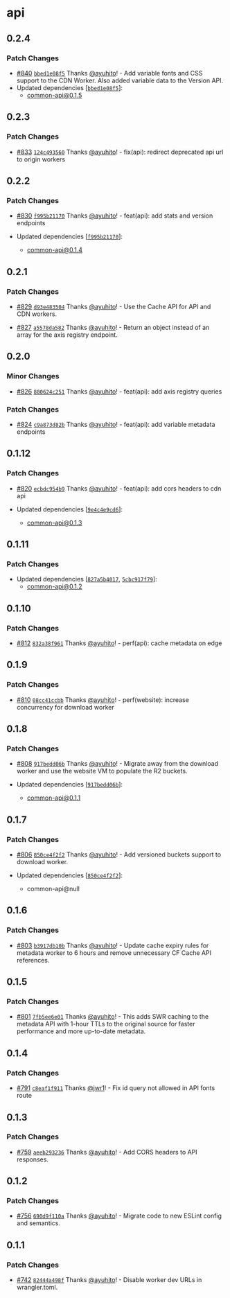# api

## 0.2.4

### Patch Changes

- [#840](https://github.com/fontsource/fontsource/pull/840) [`bbed1e08f5`](https://github.com/fontsource/fontsource/commit/bbed1e08f5db793bd73a00ec83e47a6d926da275) Thanks [@ayuhito](https://github.com/ayuhito)! - Add variable fonts and CSS support to the CDN Worker.
  Also added variable data to the Version API.
- Updated dependencies [[`bbed1e08f5`](https://github.com/fontsource/fontsource/commit/bbed1e08f5db793bd73a00ec83e47a6d926da275)]:
  - common-api@0.1.5

## 0.2.3

### Patch Changes

- [#833](https://github.com/fontsource/fontsource/pull/833) [`124c493560`](https://github.com/fontsource/fontsource/commit/124c493560b5695a31b0143f09719711fb096809) Thanks [@ayuhito](https://github.com/ayuhito)! - fix(api): redirect deprecated api url to origin workers

## 0.2.2

### Patch Changes

- [#830](https://github.com/fontsource/fontsource/pull/830) [`f995b21170`](https://github.com/fontsource/fontsource/commit/f995b211702a62e0b93f82cca0cc194778272ad6) Thanks [@ayuhito](https://github.com/ayuhito)! - feat(api): add stats and version endpoints

- Updated dependencies [[`f995b21170`](https://github.com/fontsource/fontsource/commit/f995b211702a62e0b93f82cca0cc194778272ad6)]:
  - common-api@0.1.4

## 0.2.1

### Patch Changes

- [#829](https://github.com/fontsource/fontsource/pull/829) [`d93e483504`](https://github.com/fontsource/fontsource/commit/d93e48350457b31a74d8a191742a9740deb7278a) Thanks [@ayuhito](https://github.com/ayuhito)! - Use the Cache API for API and CDN workers.

- [#827](https://github.com/fontsource/fontsource/pull/827) [`a5578da582`](https://github.com/fontsource/fontsource/commit/a5578da58241ca1ad03c714b9541e904126dada6) Thanks [@ayuhito](https://github.com/ayuhito)! - Return an object instead of an array for the axis registry endpoint.

## 0.2.0

### Minor Changes

- [#826](https://github.com/fontsource/fontsource/pull/826) [`880624c251`](https://github.com/fontsource/fontsource/commit/880624c251c71e6e3e2155202a1a5ae821155970) Thanks [@ayuhito](https://github.com/ayuhito)! - feat(api): add axis registry queries

### Patch Changes

- [#824](https://github.com/fontsource/fontsource/pull/824) [`c9a873d82b`](https://github.com/fontsource/fontsource/commit/c9a873d82b2b0ddca1a2d2b1dc1f3ff17e99682e) Thanks [@ayuhito](https://github.com/ayuhito)! - feat(api): add variable metadata endpoints

## 0.1.12

### Patch Changes

- [#820](https://github.com/fontsource/fontsource/pull/820) [`ecbdc954b9`](https://github.com/fontsource/fontsource/commit/ecbdc954b9a9584b7d4035da9293a5d5d22a5fac) Thanks [@ayuhito](https://github.com/ayuhito)! - feat(api): add cors headers to cdn api

- Updated dependencies [[`9e4c4e9cd6`](https://github.com/fontsource/fontsource/commit/9e4c4e9cd66428fd12cf6963862502c1239ea146)]:
  - common-api@0.1.3

## 0.1.11

### Patch Changes

- Updated dependencies [[`827a5b4017`](https://github.com/fontsource/fontsource/commit/827a5b4017d81bf1f64f71e181e134151d546f7b), [`5cbc917f79`](https://github.com/fontsource/fontsource/commit/5cbc917f791f3d18aa95b05802285808d4a78cf1)]:
  - common-api@0.1.2

## 0.1.10

### Patch Changes

- [#812](https://github.com/fontsource/fontsource/pull/812) [`832a38f961`](https://github.com/fontsource/fontsource/commit/832a38f9617fda2c845b6b0daf3c6a68e69858fc) Thanks [@ayuhito](https://github.com/ayuhito)! - perf(api): cache metadata on edge

## 0.1.9

### Patch Changes

- [#810](https://github.com/fontsource/fontsource/pull/810) [`08cc41ccbb`](https://github.com/fontsource/fontsource/commit/08cc41ccbbb61519c4a5421dfa0376961c17530c) Thanks [@ayuhito](https://github.com/ayuhito)! - perf(website): increase concurrency for download worker

## 0.1.8

### Patch Changes

- [#808](https://github.com/fontsource/fontsource/pull/808) [`917bedd06b`](https://github.com/fontsource/fontsource/commit/917bedd06bd806d50240c9f87e0dd91b44be9077) Thanks [@ayuhito](https://github.com/ayuhito)! - Migrate away from the download worker and use the website VM to populate the R2 buckets.

- Updated dependencies [[`917bedd06b`](https://github.com/fontsource/fontsource/commit/917bedd06bd806d50240c9f87e0dd91b44be9077)]:
  - common-api@0.1.1

## 0.1.7

### Patch Changes

- [#806](https://github.com/fontsource/fontsource/pull/806) [`850ce4f2f2`](https://github.com/fontsource/fontsource/commit/850ce4f2f2f285795ca025dc8f375813cb8e119e) Thanks [@ayuhito](https://github.com/ayuhito)! - Add versioned buckets support to download worker.

- Updated dependencies [[`850ce4f2f2`](https://github.com/fontsource/fontsource/commit/850ce4f2f2f285795ca025dc8f375813cb8e119e)]:
  - common-api@null

## 0.1.6

### Patch Changes

- [#803](https://github.com/fontsource/fontsource/pull/803) [`b3917db10b`](https://github.com/fontsource/fontsource/commit/b3917db10b338c267a2c89094bb0427aa7660e6d) Thanks [@ayuhito](https://github.com/ayuhito)! - Update cache expiry rules for metadata worker to 6 hours and remove unnecessary CF Cache API references.

## 0.1.5

### Patch Changes

- [#801](https://github.com/fontsource/fontsource/pull/801) [`7fb5ee6e01`](https://github.com/fontsource/fontsource/commit/7fb5ee6e019ff3d28e11eea61dffbdf97c77a33d) Thanks [@ayuhito](https://github.com/ayuhito)! - This adds SWR caching to the metadata API with 1-hour TTLs to the original source for faster performance and more up-to-date metadata.

## 0.1.4

### Patch Changes

- [#791](https://github.com/fontsource/fontsource/pull/791) [`c8eaf1f911`](https://github.com/fontsource/fontsource/commit/c8eaf1f91136fc837295ead9672458f0d1707866) Thanks [@jwr1](https://github.com/jwr1)! - Fix id query not allowed in API fonts route

## 0.1.3

### Patch Changes

- [#759](https://github.com/fontsource/fontsource/pull/759) [`aeeb293236`](https://github.com/fontsource/fontsource/commit/aeeb29323657d76313a743d951c90905999407e9) Thanks [@ayuhito](https://github.com/ayuhito)! - Add CORS headers to API responses.

## 0.1.2

### Patch Changes

- [#756](https://github.com/fontsource/fontsource/pull/756) [`690d9f110a`](https://github.com/fontsource/fontsource/commit/690d9f110ad68681566314d9040b3ac17eeb99c9) Thanks [@ayuhito](https://github.com/ayuhito)! - Migrate code to new ESLint config and semantics.

## 0.1.1

### Patch Changes

- [#742](https://github.com/fontsource/fontsource/pull/742) [`82444a498f`](https://github.com/fontsource/fontsource/commit/82444a498fa45b0f883f0aa1e96ce521af812206) Thanks [@ayuhito](https://github.com/ayuhito)! - Disable worker dev URLs in wrangler.toml.
